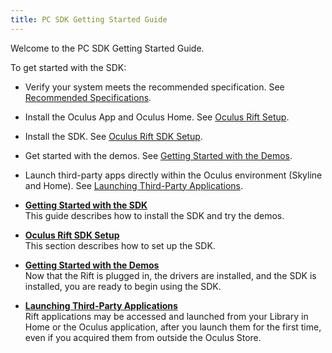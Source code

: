 ```yaml
---
title: PC SDK Getting Started Guide
---
```


Welcome to the PC SDK Getting Started Guide.

To get started with the SDK:

* Verify your system meets the recommended specification. See [Recommended Specifications](/documentation/pcsdk/latest/concepts/gsg-intro/#dg-sdk-setup-requirements "Presence is the first level of magic for great VR experiences: the unmistakable feeling that youâ€™ve been teleported somewhere new. Comfortable, sustained presence requires a combination of the proper VR hardware, the right content, and an appropriate system.").
* Install the Oculus App and Oculus Home. See [Oculus Rift Setup](/documentation/pcsdk/latest/concepts/gsg-intro/#dg-rift-setup "Before installing the SDK, Oculus recommends making sure the firmware, runtime, and hardware are correctly configured and tested.").
* Install the SDK. See [Oculus Rift SDK Setup](/documentation/pcsdk/latest/concepts/dg-sdk-setup/#dg_hardware_setup "This section describes how to set up the SDK.").
* Get started with the demos. See [Getting Started with the Demos](/documentation/pcsdk/latest/concepts/gsg-intro-oneworld/#gsg-intro-oneworld "Now that the Rift is plugged in, the drivers are installed, and the SDK is installed, you are ready to begin using the SDK.").
* Launch third-party apps directly within the Oculus environment (Skyline and Home). See [Launching Third-Party Applications](/documentation/pcsdk/latest/concepts/gsg-third-party-apps/ "Rift applications may be accessed and launched from your Library in Home or the Oculus application, after you launch them for the first time, even if you acquired them from outside the Oculus Store.").


* **[Getting Started with the SDK](/documentation/pcsdk/latest/concepts/gsg-intro/#gsg_intro)**  
This guide describes how to install the SDK and try the demos. 
* **[Oculus Rift SDK Setup](/documentation/pcsdk/latest/concepts/dg-sdk-setup/#dg_hardware_setup)**  
This section describes how to set up the SDK.
* **[Getting Started with the Demos](/documentation/pcsdk/latest/concepts/gsg-intro-oneworld/#gsg-intro-oneworld)**  
Now that the Rift is plugged in, the drivers are installed, and the SDK is installed, you are ready to begin using the SDK. 
* **[Launching Third-Party Applications](/documentation/pcsdk/latest/concepts/gsg-third-party-apps/)**  
Rift applications may be accessed and launched from your Library in Home or the Oculus application, after you launch them for the first time, even if you acquired them from outside the Oculus Store.

